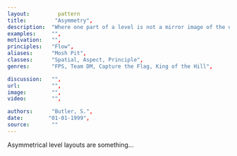 ```yaml
---
layout:         pattern
title:         "Asymmetry",
description:  "Where one part of a level is not a mirror image of the opposite end.",
examples:     "",
motivation:   "",
principles:   "Flow",
aliases:      "Mosh Pit",
classes:      "Spatial, Aspect, Principle",
genres:       "FPS, Team DM, Capture the Flag, King of the Hill",

discussion:   "",
url:          "",
image:        "",
video:        "",

authors:      "Butler, S.",
date:        "01-01-1999",
source:       ""
---
```


Asymmetrical level layouts are something...
